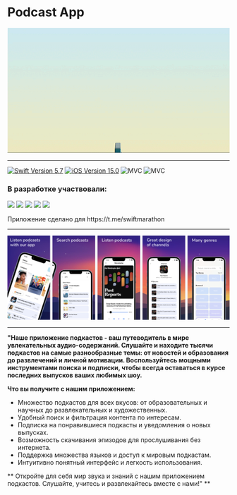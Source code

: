 # Podcast App
<img src="https://github.com/Loveink/BestRecipes/blob/develop/assets/readmegif.gif" width="900">

---

<p align="left"> 
<a href="https://swift.org">
<img src="https://img.shields.io/badge/Swift-5.7-orange" alt="Swift Version 5.7" /></a>
<a href="https://developer.apple.com/ios/">
<img src="https://img.shields.io/badge/iOS-15.0%2B-success" alt="iOS Version 15.0"/></a>
<img src="https://img.shields.io/badge/MVC-ff69b4" alt="MVC" /></a>
<img src="https://img.shields.io/badge/No storyboard-purple" alt="MVC" /></a>
</p>

### В разработке участвовали:
<p align="left"> 
<a href="https://github.com/Loveink">
<img src="https://img.shields.io/badge/Loveink-pink"/></a>
<a href="https://github.com/CarolineTV">
<img src="https://img.shields.io/badge/CarolineTV-red"/></a>
<a href="https://github.com/michaelbolgar">
<img src="https://img.shields.io/badge/michaelbolgar-green"/></a>
<a href="https://github.com/vtagilov">
<img src="https://img.shields.io/badge/vtagilov-blue"/></a>
<a href="https://github.com/AnastasiaRybakova26">
<img src="https://img.shields.io/badge/AnastasiaRybakova26-purple"/></a>
</p>
Приложение сделано для https://t.me/swiftmarathon

---

<img width="1670" src="https://github.com/Loveink/PodcastApp/blob/develop/assets/image.png">

---

**"Наше приложение подкастов - ваш путеводитель в мире увлекательных аудио-содержаний. Слушайте и находите тысячи подкастов на самые разнообразные темы: от новостей и образования до развлечений и личной мотивации. Воспользуйтесь мощными инструментами поиска и подписки, чтобы всегда оставаться в курсе последних выпусков ваших любимых шоу.**

**Что вы получите с нашим приложением:**
* Множество подкастов для всех вкусов: от образовательных и научных до развлекательных и художественных.
* Удобный поиск и фильтрация контента по интересам.
* Подписка на понравившиеся подкасты и уведомления о новых выпусках.
* Возможность скачивания эпизодов для прослушивания без интернета.
* Поддержка множества языков и доступ к мировым подкастам.
* Интуитивно понятный интерфейс и легкость использования.

** Откройте для себя мир звука и знаний с нашим приложением подкастов. Слушайте, учитесь и развлекайтесь вместе с нами!" **
